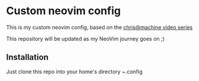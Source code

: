 # Custom neovim config

This is my custom neovim config, based on the [chris@machine video series](https://www.youtube.com/watch?v=ctH-a-1eUME&list=PLhoH5vyxr6Qq41NFL4GvhFp-WLd5xzIzZ)

This repository will be updated as my NeoVim journey goes on ;)

## Installation

Just clone this repo into your home's directory ~.config
